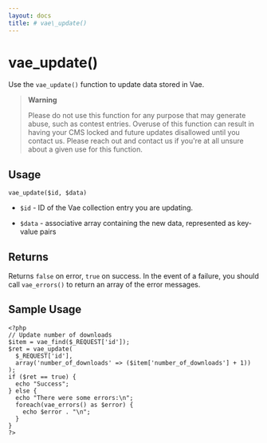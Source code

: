 ```yaml
---
layout: docs
title: # vae\_update()
---
```


# vae\_update()

Use the `vae_update()` function to update data stored in Vae.

> **Warning**
>
> Please do not use this function for any purpose that may generate
> abuse, such as contest entries. Overuse of this function can result in
> having your CMS locked and future updates disallowed until you contact
> us. Please reach out and contact us if you're at all unsure about a
> given use for this function.

## Usage

`vae_update($id, $data)`

-   `$id` - ID of the Vae collection entry you are updating.

-   `$data` - associative array containing the new data, represented as
    key-value pairs

## Returns

Returns `false` on error, `true` on success. In the event of a failure,
you should call `vae_errors()` to return an array of the error messages.

## Sample Usage

    <?php
    // Update number of downloads
    $item = vae_find($_REQUEST['id']);
    $ret = vae_update(
      $_REQUEST['id'], 
      array('number_of_downloads' => ($item['number_of_downloads'] + 1))
    );
    if ($ret == true) {
      echo "Success";
    } else {
      echo "There were some errors:\n";
      foreach(vae_errors() as $error) {
        echo $error . "\n";
      }
    }
    ?>
